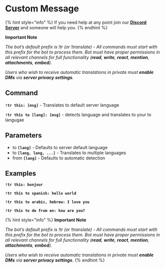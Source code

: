 # Custom Message

{% hint style="info" %}
If you need help at any point join our [**Discord Server**](https://discord.gg/mgNR64R) and someone will help you.
{% endhint %}

**Important Note**

_The bot’s default prefix is !tr (or !translate) - All commands must start with this prefix for the bot to process them. Bot must have proper permissions in all relevant channels for full functionality (**read**, **write**, **react**, **mention**, **attachments**, **embed**)._

_Users who wish to receive automatic translations in private must **enable DMs** via **server privacy settings**._

## Command <a href="#command" id="command"></a>

**`!tr this: [msg]`** - Translates to default server language &#x20;

**`!tr this to [lang]: [msg]`** - detects language and translates to your to langugae

## Parameters <a href="#parameters" id="parameters"></a>

* to **`[lang]`** - Defaults to server default language
* to **`[lang, lang, ...]`** - Translates to multiple languages
* from **`[lang]`** - Defaults to automatic detection

## Examples <a href="#examples" id="examples"></a>

**`!tr this: bonjour`** &#x20;

**`!tr this to spanish: hello world`** &#x20;

**`!tr this to arabic, hebrew: I love you`** &#x20;

**`!tr this to de from en: how are you?`**



{% hint style="info" %}
**Important Note**

_The bot’s default prefix is !tr (or !translate) - All commands must start with this prefix for the bot to process them. Bot must have proper permissions in all relevant channels for full functionality (**read**, **write**, **react**, **mention**, **attachments**, **embed**)._

_Users who wish to receive automatic translations in private must **enable DMs** via **server privacy settings**._
{% endhint %}
